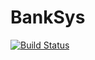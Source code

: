 # BankSys
[![Build Status](https://travis-ci.org/lincolnrocha/BankSys.svg)](https://travis-ci.org/lincolnrocha/BankSys)
